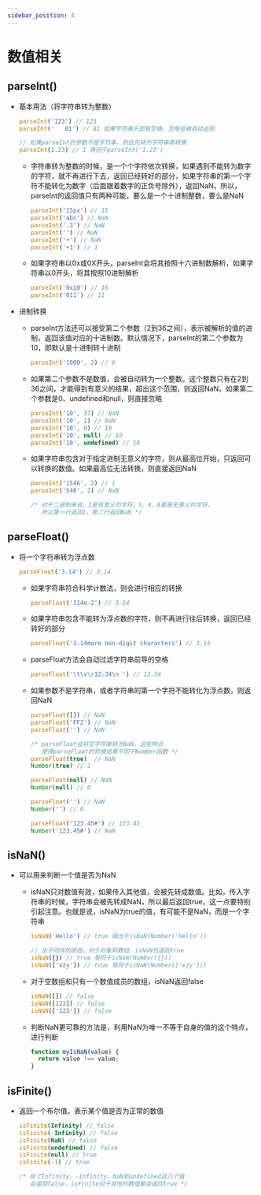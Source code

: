 ```yaml
---
sidebar_position: 4
---
```


# 数值相关

## parseInt()

  - 基本用法（将字符串转为整数）

    ```javascript
    parseInt('123') // 123
    parseInt('   81') // 81 如果字符串头部有空格，空格会被自动去除
    
    // 如果parseInt的参数不是字符串，则会先转为字符串再转换
    parseInt(1.23) // 1 等同于parseInt('1.23')
    ```
    
      - 字符串转为整数的时候，是一个个字符依次转换，如果遇到不能转为数字的字符，就不再进行下去，返回已经转好的部分，如果字符串的第一个字符不能转化为数字（后面跟着数字的正负号除外），返回NaN，所以，parseInt的返回值只有两种可能，要么是一个十进制整数，要么是NaN
    
        ```javascript
        parseInt('15px') // 15
        parseInt('abc') // NaN
        parseInt('.3') // NaN
        parseInt('') // NaN
        parseInt('+') // NaN
        parseInt('+1') // 1
        ```
        
      - 如果字符串以0x或0X开头，parseInt会将其按照十六进制数解析，如果字符串以0开头，将其按照10进制解析
    
        ```javascript
        parseInt('0x10') // 16
        parseInt('011') // 11
        ```
        
  - 进制转换
      - parseInt方法还可以接受第二个参数（2到36之间），表示被解析的值的进制，返回该值对应的十进制数。默认情况下，parseInt的第二个参数为10，即默认是十进制转十进制
    
        ```javascript
        parseInt('1000', 2) // 8
        ```
        
      - 如果第二个参数不是数值，会被自动转为一个整数。这个整数只有在2到36之间，才能得到有意义的结果，超出这个范围，则返回NaN。如果第二个参数是0、undefined和null，则直接忽略
    
        ```javascript
        parseInt('10', 37) // NaN
        parseInt('10', 1) // NaN
        parseInt('10', 0) // 10
        parseInt('10', null) // 10
        parseInt('10', undefined) // 10
        ```
        
      - 如果字符串包含对于指定进制无意义的字符，则从最高位开始，只返回可以转换的数值。如果最高位无法转换，则直接返回NaN
    
        ```javascript
        parseInt('1546', 2) // 1
        parseInt('546', 2) // NaN
        
        /* 对于二进制来说，1是有意义的字符，5、4、6都是无意义的字符，
           所以第一行返回1，第二行返回NaN */
        ```

## parseFloat()

  - 将一个字符串转为浮点数

    ```javascript
    parseFloat('3.14') // 3.14
    ```
    
      - 如果字符串符合科学计数法，则会进行相应的转换
    
        ```javascript
        parseFloat('314e-2') // 3.14
        ```
        
      - 如果字符串包含不能转为浮点数的字符，则不再进行往后转换，返回已经转好的部分
    
        ```javascript
        parseFloat('3.14more non-digit characters') // 3.14
        ```
        
      - parseFloat方法会自动过滤字符串前导的空格
    
        ```javascript
        parseFloat('\t\v\r12.34\n ') // 12.34
        ```
        
      - 如果参数不是字符串，或者字符串的第一个字符不能转化为浮点数，则返回NaN
    
        ```javascript
        parseFloat([]) // NaN
        parseFloat('FF2') // NaN
        parseFloat('') // NaN
        
        /* parseFloat会将空字符串转为NaN，这些特点
           使得parseFloat的转换结果不同于Number函数 */
        parseFloat(true)  // NaN
        Number(true) // 1
        
        parseFloat(null) // NaN
        Number(null) // 0
        
        parseFloat('') // NaN
        Number('') // 0
        
        parseFloat('123.45#') // 123.45
        Number('123.45#') // NaN
        ```

## isNaN()

  - 可以用来判断一个值是否为NaN
      - isNaN只对数值有效，如果传入其他值，会被先转成数值。比如，传入字符串的时候，字符串会被先转成NaN，所以最后返回true，这一点要特别引起注意。也就是说，isNaN为true的值，有可能不是NaN，而是一个字符串
    
        ```javascript
        isNaN('Hello') // true 相当于isNaN(Number('Hello'))
        
        // 出于同样的原因，对于对象和数组，isNaN也返回true
        isNaN({}) // true 等同于isNaN(Number({}))
        isNaN(['xzy']) // true 等同于isNaN(Number(['xzy']))
        ```
        
      - 对于空数组和只有一个数值成员的数组，isNaN返回false
    
        ```javascript
        isNaN([]) // false
        isNaN([123]) // false
        isNaN(['123']) // false
        ```
        
      - 判断NaN更可靠的方法是，利用NaN为唯一不等于自身的值的这个特点，进行判断
    
        ```javascript
        function myIsNaN(value) {
          return value !== value;
        }
        ```

## isFinite()
      
  - 返回一个布尔值，表示某个值是否为正常的数值

    ```javascript
    isFinite(Infinity) // false
    isFinite(-Infinity) // false
    isFinite(NaN) // false
    isFinite(undefined) // false
    isFinite(null) // true
    isFinite(-1) // true
    
    /* 除了Infinity、-Infinity、NaN和undefined这几个值
       会返回false，isFinite对于其他的数值都会返回true */
    ```